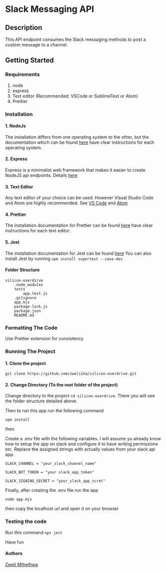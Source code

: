 # Slack Messaging API

## Description
This API endpoint consumes the Slack messaging methods to 
post a custom message to a channel.

## Getting Started

### Requirements

1. node
2. express
3. Text editor (Recommended: VSCode or SublimeText or Atom)
4. Prettier
   
### Installation

#### 1. NodeJs

The installation differs from one operating system to the other, but the documentation which can be found [here](https://nodejs.org/en) have clear instructions for each operating system.

#### 2. Express

Express is a minimalist web framework that makes it easier to create NodeJS api endpoints.
Details [here](https://expressjs.com/)

#### 3. Text Editor
Any text editor of your choice can be used. However Visual Studio Code and Atom are highly recommended. See [VS Code](https://code.visualstudio.com/) and [Atom](https://atom-editor.cc/)

#### 4. Prettier
The installation documentation for Prettier can be found [here](https://prettier.io/) have clear instructions for each text editor.

#### 5. Jest
The installation documentation for Jest can be found [here](https://jestjs.io/docs/getting-started)
You can also install Jest by running 
```npm install supertest --save-dev```

#### Folder Structure

```
silicon-overdirve
    .node_modules
    tests
        app.test.js
    .gitignore
    app.mjs
    package-lock.js
    package.json
    README.md
```

### Formatting The Code

Use Prettier extension for consistency

### Running The Project

#### 1. Clone the project
```
git clone https://github.com/zwelisha/silicon-overdrive.git
```

#### 2. Change Directory (To the root folder of the project)

Change directory to the project `cd silicon-overdrive`.
There you will see the folder structure detailed above.



Then to run this app run the following command

```
npm install
```
then 

Create a .env file with the following variables.
I will assume yu already know how to setup the app on slack and 
configure it to have writing permissions etc. Replace the assigned strings
with actually values from your slack api app.

```
SLACK_CHANNEL = "your_slack_channel_name"

SLACK_BOT_TOKEN = "your slack_app_token"

SLACK_SIGNING_SECRET = "your_slack_app_scret"
```

Finally, after creating the .env file run the app
```
node app.mjs
```
then copy the localhost url and open it on your browser

### Testing the code
Run this command 
```npx jest```

Have fun

#### Authors

[Zweli Mthethwa](https://www.linkedin.com/in/zweli-mthethwa-244b45a8/)